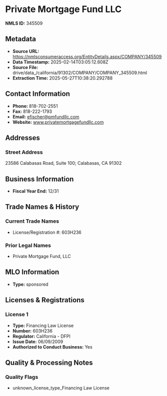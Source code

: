 # Private Mortgage Fund LLC

**NMLS ID:** 345509

## Metadata
- **Source URL:** https://nmlsconsumeraccess.org/EntityDetails.aspx/COMPANY/345509
- **Data Timestamp:** 2025-02-14T03:05:12.608Z
- **Source File:** drive/data_/california/91302/COMPANY/COMPANY_345509.html
- **Extraction Time:** 2025-05-27T10:38:20.292788

## Contact Information
- **Phone:** 818-702-2551
- **Fax:** 818-222-1793
- **Email:** efischer@pmfundllc.com
- **Website:** www.privatemortgagefundllc.com

## Addresses
### Street Address
23586 Calabasas Road, Suite 100; Calabasas, CA 91302

## Business Information
- **Fiscal Year End:** 12/31

## Trade Names & History
### Current Trade Names
- License/Registration #: 603H236

### Prior Legal Names
- Private Mortgage Fund, LLC

## MLO Information
- **Type:** sponsored

## Licenses & Registrations

### License 1
- **Type:** Financing Law License
- **Number:** 603H236
- **Regulator:** California - DFPI
- **Issue Date:** 06/09/2009
- **Authorized to Conduct Business:** Yes

## Quality & Processing Notes
### Quality Flags
- unknown_license_type_Financing Law License
